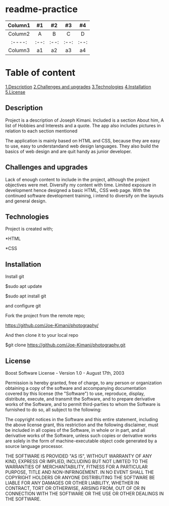 # readme-practice


|Column1 | #1 | #2 | #3 | #4 |
| :----: |:--:|:--:|:--:|:--:|
|Column2 |  A |  B |  C |  D |
| :----: |:--:|:--:|:--:|:--:|
|Column3 | a1 | a2 | a3 | a4 |

# Table of content
[1.Description](#Description)
[2.Challenges and upgrades](#Challenges-and-upgrades)
[3.Technologies](#Technologies)
[4.Installation](#Installation)
[5.License](#license)

<a name="Description"></a>
## Description

Project is a description of Joseph Kimani. Included is a section About him, A list of Hobbies and Interests and a quote.
The app also includes pictures in relation to each section mentioned

The application is mainly based on HTML and CSS, because they are easy to use, easy to understandand web design languages.
They also build the basics of web design and are quit handy as junior developer.

<a name="Challenges-and-upgrades"></a>
## Challenges and upgrades

Lack of enough content to include in the project, although the project objectives were met.
Diversify my content with time.
Limited exposure in development hence designed a basic HTML, CSS web page.
With the continued software development training, i intend to diversify on the layouts and general design.

<a name="Technologies"></a>
## Technologies

Project is created with;

*HTML

*CSS
<a name="Installation"></a>
## Installation

Install git

$sudo apt update

$sudo apt install git

and configure git

Fork the project from the remote repo;

https://github.com/Joe-Kimani/photography/

And then clone it to your local repo

$git clone https://github.com/Joe-Kimani/photography.git

<a name="License"></a>
## License

Boost Software License - Version 1.0 - August 17th, 2003

Permission is hereby granted, free of charge, to any person or organization
obtaining a copy of the software and accompanying documentation covered by
this license (the "Software") to use, reproduce, display, distribute,
execute, and transmit the Software, and to prepare derivative works of the
Software, and to permit third-parties to whom the Software is furnished to
do so, all subject to the following:

The copyright notices in the Software and this entire statement, including
the above license grant, this restriction and the following disclaimer,
must be included in all copies of the Software, in whole or in part, and
all derivative works of the Software, unless such copies or derivative
works are solely in the form of machine-executable object code generated by
a source language processor.

THE SOFTWARE IS PROVIDED "AS IS", WITHOUT WARRANTY OF ANY KIND, EXPRESS OR
IMPLIED, INCLUDING BUT NOT LIMITED TO THE WARRANTIES OF MERCHANTABILITY,
FITNESS FOR A PARTICULAR PURPOSE, TITLE AND NON-INFRINGEMENT. IN NO EVENT
SHALL THE COPYRIGHT HOLDERS OR ANYONE DISTRIBUTING THE SOFTWARE BE LIABLE
FOR ANY DAMAGES OR OTHER LIABILITY, WHETHER IN CONTRACT, TORT OR OTHERWISE,
ARISING FROM, OUT OF OR IN CONNECTION WITH THE SOFTWARE OR THE USE OR OTHER
DEALINGS IN THE SOFTWARE.



